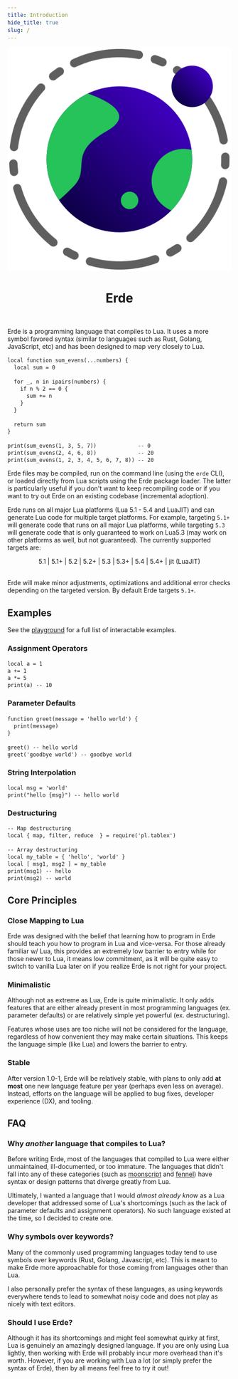 ```yaml
---
title: Introduction
hide_title: true
slug: /
---
```


<center>

![Erde Logo](../../static/logo.svg)

# Erde

</center>

<br />

Erde is a programming language that compiles to Lua. It uses a more symbol
favored syntax (similar to languages such as Rust, Golang, JavaScript, etc) and
has been designed to map very closely to Lua.

```erde
local function sum_evens(...numbers) {
  local sum = 0

  for _, n in ipairs(numbers) {
    if n % 2 == 0 {
      sum += n
    }
  }

  return sum
}

print(sum_evens(1, 3, 5, 7))             -- 0
print(sum_evens(2, 4, 6, 8))             -- 20
print(sum_evens(1, 2, 3, 4, 5, 6, 7, 8)) -- 20
```

Erde files may be compiled, run on the command line (using the `erde` CLI), or
loaded directly from Lua scripts using the Erde package loader. The latter is
particularly useful if you don't want to keep recompiling code or if you want
to try out Erde on an existing codebase (incremental adoption).

Erde runs on all major Lua platforms (Lua 5.1 - 5.4 and LuaJIT) and can generate
Lua code for multiple target platforms. For example, targeting `5.1+` will
generate code that runs on all major Lua platforms, while targeting `5.3` will
generate code that is only guaranteed to work on Lua5.3 (may work on other
platforms as well, but not guaranteed). The currently supported targets are:

<center>
5.1 | 5.1+ | 5.2 |  5.2+ |  5.3 |  5.3+ |  5.4 |  5.4+ |  jit (LuaJIT)
</center>
<br />

Erde will make minor adjustments, optimizations and additional error checks
depending on the targeted version. By default Erde targets `5.1+`.

## Examples

See the [playground](/playground) for a full list of interactable examples.

### Assignment Operators

```erde
local a = 1
a += 1
a *= 5
print(a) -- 10
```

### Parameter Defaults

```erde
function greet(message = 'hello world') {
  print(message)
}

greet() -- hello world
greet('goodbye world') -- goodbye world
```

### String Interpolation

```erde
local msg = 'world'
print("hello {msg}") -- hello world
```

### Destructuring

```erde
-- Map destructuring
local { map, filter, reduce  } = require('pl.tablex')

-- Array destructuring
local my_table = { 'hello', 'world' }
local [ msg1, msg2 ] = my_table
print(msg1) -- hello
print(msg2) -- world
```

## Core Principles

### Close Mapping to Lua

Erde was designed with the belief that learning how to program in Erde should
teach you how to program in Lua and vice-versa. For those already familiar w/
Lua, this provides an extremely low barrier to entry while for those newer to
Lua, it means low commitment, as it will be quite easy to switch to vanilla Lua
later on if you realize Erde is not right for your project.

### Minimalistic

Although not as extreme as Lua, Erde is quite minimalistic. It only adds
features that are either already present in most programming languages
(ex. parameter defaults) or are relatively simple yet powerful (ex. destructuring).

Features whose uses are too niche will not be considered for the language,
regardless of how convenient they may make certain situations. This keeps the
language simple (like Lua) and lowers the barrier to entry.

### Stable

After version 1.0-1, Erde will be relatively stable, with plans to only add
**at most** one new language feature per year (perhaps even less on average).
Instead, efforts on the language will be applied to bug fixes, developer
experience (DX), and tooling.

## FAQ

### Why _another_ language that compiles to Lua?

Before writing Erde, most of the languages that compiled to Lua were either
unmaintained, ill-documented, or too immature. The languages that didn't fall
into any of these categories (such as [moonscript](https://moonscript.org)
and [fennel](https://fennel-lang.org)) have syntax or design patterns that
diverge greatly from Lua.

Ultimately, I wanted a language that I would _almost already know_ as a Lua
developer that addressed some of Lua's shortcomings (such as the lack of
parameter defaults and assignment operators). No such language existed at the
time, so I decided to create one.

### Why symbols over keywords?

Many of the commonly used programming languages today tend to use symbols over
keywords (Rust, Golang, Javascript, etc). This is meant to make Erde more
approachable for those coming from languages other than Lua.

I also personally prefer the syntax of these languages, as using keywords
everywhere tends to lead to somewhat noisy code and does not play as nicely with
text editors.

### Should I use Erde?

Although it has its shortcomings and might feel somewhat quirky at first, Lua is
genuinely an amazingly designed language. If you are only using Lua lightly,
then working with Erde will probably incur more overhead than it's worth.
However, if you are working with Lua a lot (or simply prefer the syntax of Erde),
then by all means feel free to try it out!
